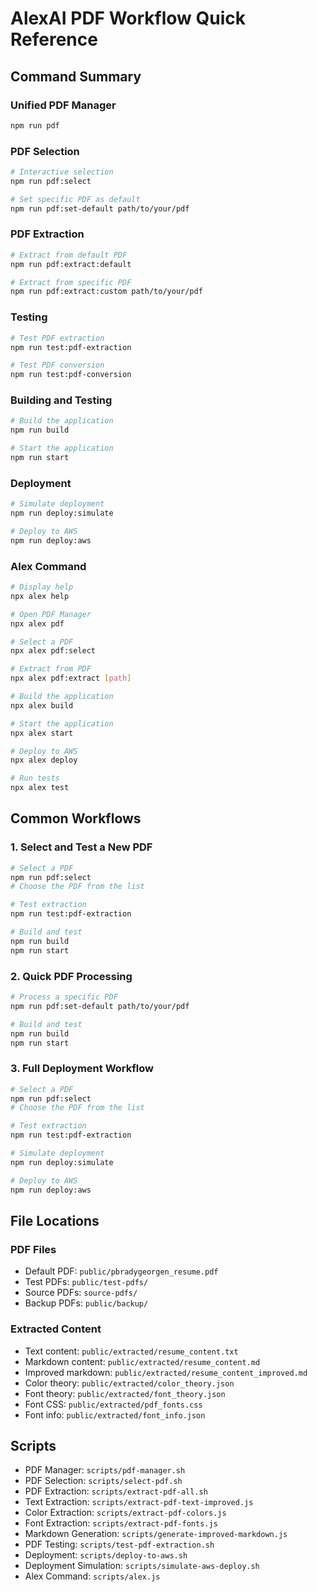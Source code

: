 # AlexAI PDF Workflow Quick Reference

## Command Summary

### Unified PDF Manager
```bash
npm run pdf
```

### PDF Selection
```bash
# Interactive selection
npm run pdf:select

# Set specific PDF as default
npm run pdf:set-default path/to/your/pdf
```

### PDF Extraction
```bash
# Extract from default PDF
npm run pdf:extract:default

# Extract from specific PDF
npm run pdf:extract:custom path/to/your/pdf
```

### Testing
```bash
# Test PDF extraction
npm run test:pdf-extraction

# Test PDF conversion
npm run test:pdf-conversion
```

### Building and Testing
```bash
# Build the application
npm run build

# Start the application
npm run start
```

### Deployment
```bash
# Simulate deployment
npm run deploy:simulate

# Deploy to AWS
npm run deploy:aws
```

### Alex Command
```bash
# Display help
npx alex help

# Open PDF Manager
npx alex pdf

# Select a PDF
npx alex pdf:select

# Extract from PDF
npx alex pdf:extract [path]

# Build the application
npx alex build

# Start the application
npx alex start

# Deploy to AWS
npx alex deploy

# Run tests
npx alex test
```

## Common Workflows

### 1. Select and Test a New PDF
```bash
# Select a PDF
npm run pdf:select
# Choose the PDF from the list

# Test extraction
npm run test:pdf-extraction

# Build and test
npm run build
npm run start
```

### 2. Quick PDF Processing
```bash
# Process a specific PDF
npm run pdf:set-default path/to/your/pdf

# Build and test
npm run build
npm run start
```

### 3. Full Deployment Workflow
```bash
# Select a PDF
npm run pdf:select
# Choose the PDF from the list

# Test extraction
npm run test:pdf-extraction

# Simulate deployment
npm run deploy:simulate

# Deploy to AWS
npm run deploy:aws
```

## File Locations

### PDF Files
- Default PDF: `public/pbradygeorgen_resume.pdf`
- Test PDFs: `public/test-pdfs/`
- Source PDFs: `source-pdfs/`
- Backup PDFs: `public/backup/`

### Extracted Content
- Text content: `public/extracted/resume_content.txt`
- Markdown content: `public/extracted/resume_content.md`
- Improved markdown: `public/extracted/resume_content_improved.md`
- Color theory: `public/extracted/color_theory.json`
- Font theory: `public/extracted/font_theory.json`
- Font CSS: `public/extracted/pdf_fonts.css`
- Font info: `public/extracted/font_info.json`

## Scripts
- PDF Manager: `scripts/pdf-manager.sh`
- PDF Selection: `scripts/select-pdf.sh`
- PDF Extraction: `scripts/extract-pdf-all.sh`
- Text Extraction: `scripts/extract-pdf-text-improved.js`
- Color Extraction: `scripts/extract-pdf-colors.js`
- Font Extraction: `scripts/extract-pdf-fonts.js`
- Markdown Generation: `scripts/generate-improved-markdown.js`
- PDF Testing: `scripts/test-pdf-extraction.sh`
- Deployment: `scripts/deploy-to-aws.sh`
- Deployment Simulation: `scripts/simulate-aws-deploy.sh`
- Alex Command: `scripts/alex.js`
